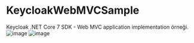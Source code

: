 # KeycloakWebMVCSample
Keycloak .NET Core 7 SDK - Web MVC application implementation örneği.
![image](https://github.com/ariferol/KeycloakWebMVCSample/assets/30680955/477dec40-bc06-4120-8adc-db4d8a3f5cbd)
![image](https://github.com/ariferol/KeycloakWebMVCSample/assets/30680955/34f357f6-4829-4a36-ba21-faa398fe7e90)




